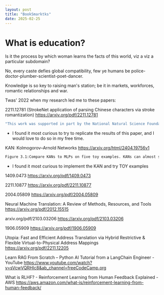 ```yaml
---
layout: post
title: "BookSmarktks"
date: 2025-02-25
---
```


# What is education?

Is it the process by which woman learns the facts of this world, viz a viz a particular subdomain?

No, every caste defies global compatibility, few ye humans be police-doctor-plumber-scientist-poet-dancer.

Knowledge is so key to raising man's station; be it in markets, workforces, romantic relationships and war.

Twas' 2022 when my research led me to these papers:

2211.12781 (StrokeNet application of parsing Chinese characters via stroke romantization)
https://arxiv.org/pdf/2211.12781

```sh
"This work was supported in part by the National Natural Science Foundation of China (Grant No.62206076) and Shenzhen College Stability Support Plan (Grant No. GXWD20220811173340003 and GXWD20220817123150002)."
```
* I found it most curious to try to replicate the results of this paper, and I would love to do so in my free time.


KAN: Kolmogorov–Arnold Networks
https://arxiv.org/html/2404.19756v1

```sh
Figure 3.1:Compare KANs to MLPs on five toy examples. KANs can almost saturate the fastest scaling law predicted by our theory  (α = 4), while MLPs scales slowly and plateau quickly.
```
* I found it most curious to implement the KAN and try TOY examples 

1409.0473
https://arxiv.org/pdf/1409.0473

2211.10877
https://arxiv.org/pdf/2211.10877

2004.05809
https://arxiv.org/pdf/2004.05809

Neural Machine Translation: A Review of Methods, Resources, and Tools
https://arxiv.org/pdf/2012.15515

arxiv.org/pdf/2103.03206
https://arxiv.org/pdf/2103.03206

1906.05909
https://arxiv.org/pdf/1906.05909

Utopia: Fast and Efficient Address Translation via Hybrid Restrictive & Flexible Virtual-to-Physical Address Mappings
https://arxiv.org/pdf/2211.12205


Learn RAG From Scratch – Python AI Tutorial from a LangChain Engineer - YouTube
https://www.youtube.com/watch?v=sVcwVQRHIc8&ab_channel=freeCodeCamp.org

What is RLHF? - Reinforcement Learning from Human Feedback Explained - AWS
https://aws.amazon.com/what-is/reinforcement-learning-from-human-feedback/










